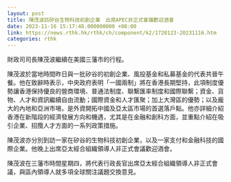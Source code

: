 ```yaml
---
layout: post
title: 陳茂波訪矽谷生物科技初創企業　出席APEC非正式會議歡迎酒會
date: 2023-11-16 15:17:48.000000000 +08:00
link: https://news.rthk.hk/rthk/ch/component/k2/1728123-20231116.htm
categories: rthk
---
```


財政司司長陳茂波繼續在美國三藩市的行程。

陳茂波於當地時間昨日與一批矽谷的初創企業、風投基金和私募基金的代表共晉午餐。他在致辭時表示，中央政府表明「一國兩制」將在香港長期堅持，此項制度優勢讓香港保持優良的營商環境、普通法制度、聯繫匯率制度和國際聯繫；資金、貨物、人才和資訊繼續自由流動；國際資金和人才匯聚；加上大灣區的優勢；以及龐大的內地和亞洲市埸，是外資開拓中國及亞太區市場的首選落戶點。他亦詳細介紹香港在新階段的經濟發展方向和機遇，尤其是在金融和創科方面，並重點介紹在吸引企業、招攬人才方面的一系列政策措施。

陳茂波亦分別到訪一家在矽谷的生物科技初創企業，以及一家支付和金融科技的國際企業。他晚上出席亞太經合組織領導人非正式會議歡迎酒會。

陳茂波在三藩市時間星期四，將代表行政長官出席亞太經合組織領導人非正式會議，與區內領導人就多項全球關注議題交換意見。
